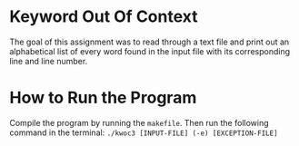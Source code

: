 # Keyword Out Of Context

The goal of this assignment was to read through a text file and print out an alphabetical list of every word found in the input file with its corresponding line and line number.

# How to Run the Program

Compile the program by running the `makefile`. Then run the following command in the terminal: `./kwoc3 [INPUT-FILE] (-e) [EXCEPTION-FILE]`
